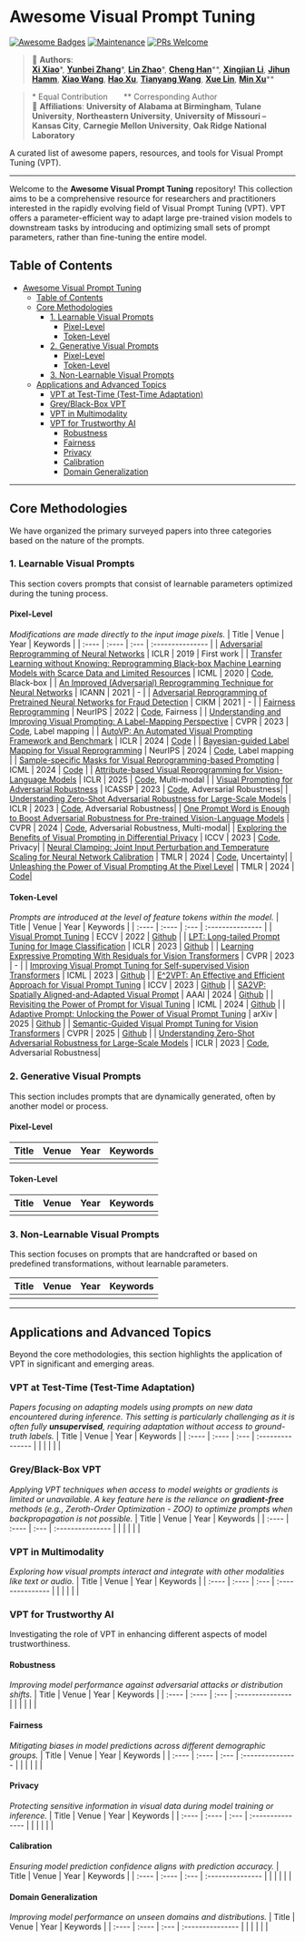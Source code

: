 # Awesome Visual Prompt Tuning
[![Awesome Badges](https://img.shields.io/badge/badges-awesome-green.svg)](https://github.com/yunbeizhang/Awesome-Visual-Prompt-Tuning)
[![Maintenance](https://img.shields.io/badge/Maintained%3F-yes-green.svg)](https://github.com/yunbeizhang/Awesome-Visual-Prompt-Tuning/graphs/commit-activity)
[![PRs Welcome](https://img.shields.io/badge/PRs-welcome-brightgreen.svg?style=flat-square)](https://github.com/yunbeizhang/Awesome-Visual-Prompt-Tuning/pulls)

> 🔬 **Authors**:  
> [**Xi Xiao**](https://scholar.google.com/citations?user=Q4DnRVgAAAAJ&hl=en)\*, [**Yunbei Zhang**](https://yunbeizhang.github.io/)\*, [**Lin Zhao**](https://lin-zhao-resolve.github.io/)\*, [**Cheng Han**](https://chenghan111.github.io/)\*\*, [**Xingjian Li**](https://scholar.google.com/citations?user=f9V0NZkAAAAJ&hl=en), [**Jihun Hamm**](https://www.cs.tulane.edu/~jhamm3/), [**Xiao Wang**](https://www.ornl.gov/staff-profile/xiao-wang), [**Hao Xu**](https://gaingod-xu.github.io/), [**Tianyang Wang**](https://wangt0716.github.io/index.html), [**Xue Lin**](https://xuelin.sites.northeastern.edu/), [**Min Xu**](https://xulabs.github.io/min-xu/)\*\*

> \* Equal Contribution  \*\* Corresponding Author  
> 🏫 **Affiliations**: **University of Alabama at Birmingham**, **Tulane University**, **Northeastern University**, **University of Missouri – Kansas City**, **Carnegie Mellon University**, **Oak Ridge National Laboratory**




A curated list of awesome papers, resources, and tools for Visual Prompt Tuning (VPT).

---

Welcome to the **Awesome Visual Prompt Tuning** repository! This collection aims to be a comprehensive resource for researchers and practitioners interested in the rapidly evolving field of Visual Prompt Tuning (VPT). VPT offers a parameter-efficient way to adapt large pre-trained vision models to downstream tasks by introducing and optimizing small sets of prompt parameters, rather than fine-tuning the entire model.

## Table of Contents

- [Awesome Visual Prompt Tuning](#awesome-visual-prompt-tuning)
  - [Table of Contents](#table-of-contents)
  - [Core Methodologies](#core-methodologies)
    - [1. Learnable Visual Prompts](#1-learnable-visual-prompts)
      - [Pixel-Level](#pixel-level)
      - [Token-Level](#token-level)
    - [2. Generative Visual Prompts](#2-generative-visual-prompts)
      - [Pixel-Level](#pixel-level-1)
      - [Token-Level](#token-level-1)
    - [3. Non-Learnable Visual Prompts](#3-non-learnable-visual-prompts)
  - [Applications and Advanced Topics](#applications-and-advanced-topics)
    - [VPT at Test-Time (Test-Time Adaptation)](#vpt-at-test-time-test-time-adaptation)
    - [Grey/Black-Box VPT](#greyblack-box-vpt)
    - [VPT in Multimodality](#vpt-in-multimodality)
    - [VPT for Trustworthy AI](#vpt-for-trustworthy-ai)
      - [Robustness](#robustness)
      - [Fairness](#fairness)
      - [Privacy](#privacy)
      - [Calibration](#calibration)
      - [Domain Generalization](#domain-generalization)

---

## Core Methodologies
<a name="core-methodologies"></a>
We have organized the primary surveyed papers into three categories based on the nature of the prompts.

### 1. Learnable Visual Prompts
<a name="learnable-visual-prompts"></a>
This section covers prompts that consist of learnable parameters optimized during the tuning process.

#### Pixel-Level
*Modifications are made directly to the input image pixels.*
| Title | Venue | Year | Keywords |
| :---- | :---- | :--- | :--------------- |
| [Adversarial Reprogramming of Neural Networks](https://arxiv.org/abs/1806.11146) | ICLR | 2019 | First work |
| [Transfer Learning without Knowing: Reprogramming Black-box Machine Learning Models with Scarce Data and Limited Resources](https://arxiv.org/abs/2007.08714) | ICML | 2020 | [Code](https://github.com/yunyuntsai/Black-box-Adversarial-Reprogramming), Black-box |
| [An Improved (Adversarial) Reprogramming Technique for Neural Networks](https://link.springer.com/chapter/10.1007/978-3-030-86362-3_1) | ICANN | 2021 | - |
| [Adversarial Reprogramming of Pretrained Neural Networks for Fraud Detection](https://dl.acm.org/doi/abs/10.1145/3459637.3482053) | CIKM | 2021 | - |
| [Fairness Reprogramming](https://arxiv.org/pdf/2209.10222) | NeurIPS | 2022 | [Code](https://github.com/UCSB-NLP-Chang/Fairness-Reprogramming), Fairness |
| [Understanding and Improving Visual Prompting: A Label-Mapping Perspective](https://arxiv.org/abs/2211.11635) | CVPR | 2023 | [Code](https://github.com/optml-group/ilm-vp), Label mapping |
| [AutoVP: An Automated Visual Prompting Framework and Benchmark](https://arxiv.org/abs/2310.08381) | ICLR | 2024 | [Code](https://github.com/IBM/AutoVP) |
| [Bayesian-guided Label Mapping for Visual Reprogramming](https://arxiv.org/abs/2410.24018) | NeurIPS | 2024 | [Code](https://github.com/tmlr-group/bayesianlm), Label mapping |
| [Sample-specific Masks for Visual Reprogramming-based Prompting](https://arxiv.org/abs/2406.03150) | ICML | 2024 | [Code](https://github.com/tmlr-group/SMM) |
| [Attribute-based Visual Reprogramming for Vision-Language Models](https://arxiv.org/abs/2501.13982) | ICLR | 2025 | [Code](https://github.com/tmlr-group/attrvr), Multi-modal |
| [Visual Prompting for Adversarial Robustness](https://arxiv.org/abs/2210.06284) | ICASSP | 2023 | [Code](https://github.com/Phoveran/vp-for-adversarial-robustness), Adversarial Robustness|
| [Understanding Zero-Shot Adversarial Robustness for Large-Scale Models](https://arxiv.org/abs/2212.07016) | ICLR | 2023 | [Code](https://github.com/cvlab-columbia/ZSRobust4FoundationModel), Adversarial Robustness|
| [One Prompt Word is Enough to Boost Adversarial Robustness for Pre-trained Vision-Language Models](https://arxiv.org/pdf/2403.01849) | CVPR | 2024 | [Code](https://github.com/TreeLLi/APT), Adversarial Robustness, Multi-modal|
| [Exploring the Benefits of Visual Prompting in Differential Privacy](https://openaccess.thecvf.com/content/ICCV2023/papers/Li_Exploring_the_Benefits_of_Visual_Prompting_in_Differential_Privacy_ICCV_2023_paper.pdf) | ICCV | 2023 | [Code](https://github.com/EzzzLi/Prom-PATE), Privacy|
| [Neural Clamping: Joint Input Perturbation and Temperature Scaling for Neural Network Calibration](https://arxiv.org/pdf/2209.11604) | TMLR | 2024 | [Code](https://github.com/yungchentang/NCToolkit), Uncertainty|
| [Unleashing the Power of Visual Prompting At the Pixel Level](https://arxiv.org/pdf/2212.10556) | TMLR | 2024 | [Code](https://github.com/UCSC-VLAA/EVP)|

#### Token-Level
*Prompts are introduced at the level of feature tokens within the model.*
| Title | Venue | Year | Keywords |
| :---- | :---- | :--- | :--------------- |
| [Visual Prompt Tuning](https://link.springer.com/chapter/10.1007/978-3-031-19827-4_41) | ECCV | 2022 | [Github](https://github.com/KMnP/vpt) |
| [LPT: Long-tailed Prompt Tuning for Image Classification](https://arxiv.org/abs/2210.01033) | ICLR | 2023 | [Github](https://github.com/DongSky/LPT) |
| [Learning Expressive Prompting With Residuals for Vision Transformers](https://arxiv.org/abs/2303.15591) | CVPR | 2023 | - |
| [Improving Visual Prompt Tuning for Self-supervised Vision Transformers](https://arxiv.org/abs/2306.05067) | ICML | 2023 | [Github](https://github.com/ryongithub/GatedPromptTuning) |
| [E^2VPT: An Effective and Efficient Approach for Visual Prompt Tuning](https://arxiv.org/pdf/2307.13770) | ICCV | 2023 | [Github](https://github.com/ChengHan111/E2VPT) |
| [SA2VP: Spatially Aligned-and-Adapted Visual Prompt](https://arxiv.org/abs/2312.10376) | AAAI | 2024 | [Github](https://github.com/tommy-xq/SA2VP) |
| [Revisiting the Power of Prompt for Visual Tuning](https://arxiv.org/abs/2402.02382) | ICML | 2024 | [Github](https://github.com/WangYZ1608/Self-Prompt-Tuning) |
| [Adaptive Prompt: Unlocking the Power of Visual Prompt Tuning](https://arxiv.org/abs/2411.01327) | arXiv | 2025 | [Github](https://github.com/runtsang/VFPT) |
| [Semantic-Guided Visual Prompt Tuning for Vision Transformers](https://arxiv.org/abs/2505.23694) | CVPR | 2025 | [Github](https://github.com/runtsang/VFPT) |
| [Understanding Zero-Shot Adversarial Robustness for Large-Scale Models](https://arxiv.org/abs/2212.07016) | ICLR | 2023 | [Code](https://github.com/cvlab-columbia/ZSRobust4FoundationModel), Adversarial Robustness|

### 2. Generative Visual Prompts
<a name="generative-visual-prompts"></a>
This section includes prompts that are dynamically generated, often by another model or process.

#### Pixel-Level
| Title | Venue | Year | Keywords |
| :---- | :---- | :--- | :--------------- |
|       |       |      |                  |

#### Token-Level
| Title | Venue | Year | Keywords |
| :---- | :---- | :--- | :--------------- |
|       |       |      |                  |


### 3. Non-Learnable Visual Prompts
<a name="non-learnable-visual-prompts"></a>
This section focuses on prompts that are handcrafted or based on predefined transformations, without learnable parameters.

| Title | Venue | Year | Keywords |
| :---- | :---- | :--- | :--------------- |
|       |       |      |                  |

---

## Applications and Advanced Topics
<a name="applications-and-advanced-topics"></a>
Beyond the core methodologies, this section highlights the application of VPT in significant and emerging areas.

### VPT at Test-Time (Test-Time Adaptation)
<a name="vpt-at-test-time-test-time-adaptation"></a>
*Papers focusing on adapting models using prompts on new data encountered during inference. This setting is particularly challenging as it is often fully **unsupervised**, requiring adaptation without access to ground-truth labels.*
| Title | Venue | Year | Keywords |
| :---- | :---- | :--- | :--------------- |
|       |       |      |                  |

### Grey/Black-Box VPT
<a name="greyblack-box-vpt"></a>
*Applying VPT techniques when access to model weights or gradients is limited or unavailable. A key feature here is the reliance on **gradient-free** methods (e.g., Zeroth-Order Optimization - ZOO) to optimize prompts when backpropagation is not possible.*
| Title | Venue | Year | Keywords |
| :---- | :---- | :--- | :--------------- |
|       |       |      |                  |

### VPT in Multimodality
<a name="vpt-in-multimodality"></a>
*Exploring how visual prompts interact and integrate with other modalities like text or audio.*
| Title | Venue | Year | Keywords |
| :---- | :---- | :--- | :--------------- |
|       |       |      |                  |

### VPT for Trustworthy AI
<a name="vpt-for-trustworthy-ai"></a>
Investigating the role of VPT in enhancing different aspects of model trustworthiness.

#### Robustness
<a name="robustness"></a>
*Improving model performance against adversarial attacks or distribution shifts.*
| Title | Venue | Year | Keywords |
| :---- | :---- | :--- | :--------------- |
|       |       |      |                  |

#### Fairness
<a name="fairness"></a>
*Mitigating biases in model predictions across different demographic groups.*
| Title | Venue | Year | Keywords |
| :---- | :---- | :--- | :--------------- |
|       |       |      |                  |

#### Privacy
<a name="privacy"></a>
*Protecting sensitive information in visual data during model training or inference.*
| Title | Venue | Year | Keywords |
| :---- | :---- | :--- | :--------------- |
|       |       |      |                  |

#### Calibration
<a name="calibration"></a>
*Ensuring model prediction confidence aligns with prediction accuracy.*
| Title | Venue | Year | Keywords |
| :---- | :---- | :--- | :--------------- |
|       |       |      |                  |

#### Domain Generalization
<a name="domain-generalization"></a>
*Improving model performance on unseen domains and distributions.*
| Title | Venue | Year | Keywords |
| :---- | :---- | :--- | :--------------- |
|       |       |      |                  |

